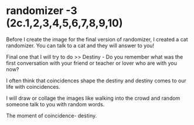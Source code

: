 # randomizer -3 (2c.1,2,3,4,5,6,7,8,9,10)
Before I create the image for the final version of randomizer,
I created a cat randomizer.
You can talk to a cat and they will answer to you!



Final one that I will try to do >>
Destiny -
Do you remember what was the first conversation with your friend or teacher or lover who are with you now?

I often think that coincidences shape the destiny and destiny comes to our life with coincidences.

I will draw or collage the images like walking into the crowd and
random someone talk to you with random words.

The moment of coincidence- destiny.





